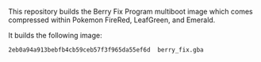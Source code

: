 This repository builds the Berry Fix Program multiboot image which comes compressed within Pokemon FireRed, LeafGreen, and Emerald.

It builds the following image:

    2eb0a94a913bebfb4cb59ceb57f3f965da55ef6d  berry_fix.gba
